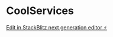 # CoolServices

[Edit in StackBlitz next generation editor ⚡️](https://stackblitz.com/~/github.com/carhubllc/CoolServices)